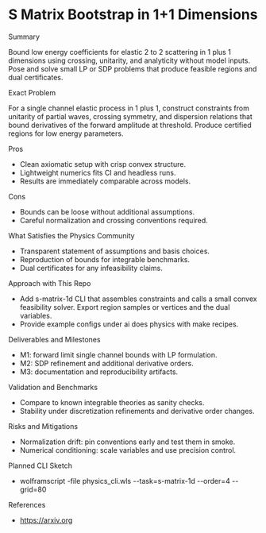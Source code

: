 # S Matrix Bootstrap in 1+1 Dimensions

Summary

Bound low energy coefficients for elastic 2 to 2 scattering in 1 plus 1
dimensions using crossing, unitarity, and analyticity without model inputs.
Pose and solve small LP or SDP problems that produce feasible regions and
dual certificates.

Exact Problem

For a single channel elastic process in 1 plus 1, construct constraints from
unitarity of partial waves, crossing symmetry, and dispersion relations that
bound derivatives of the forward amplitude at threshold. Produce certified
regions for low energy parameters.

Pros

- Clean axiomatic setup with crisp convex structure.
- Lightweight numerics fits CI and headless runs.
- Results are immediately comparable across models.

Cons

- Bounds can be loose without additional assumptions.
- Careful normalization and crossing conventions required.

What Satisfies the Physics Community

- Transparent statement of assumptions and basis choices.
- Reproduction of bounds for integrable benchmarks.
- Dual certificates for any infeasibility claims.

Approach with This Repo

- Add s-matrix-1d CLI that assembles constraints and calls a small convex
  feasibility solver. Export region samples or vertices and the dual variables.
- Provide example configs under ai does physics with make recipes.

Deliverables and Milestones

- M1: forward limit single channel bounds with LP formulation.
- M2: SDP refinement and additional derivative orders.
- M3: documentation and reproducibility artifacts.

Validation and Benchmarks

- Compare to known integrable theories as sanity checks.
- Stability under discretization refinements and derivative order changes.

Risks and Mitigations

- Normalization drift: pin conventions early and test them in smoke.
- Numerical conditioning: scale variables and use precision control.

Planned CLI Sketch

- wolframscript -file physics_cli.wls --task=s-matrix-1d --order=4 --grid=80

References

- https://arxiv.org
